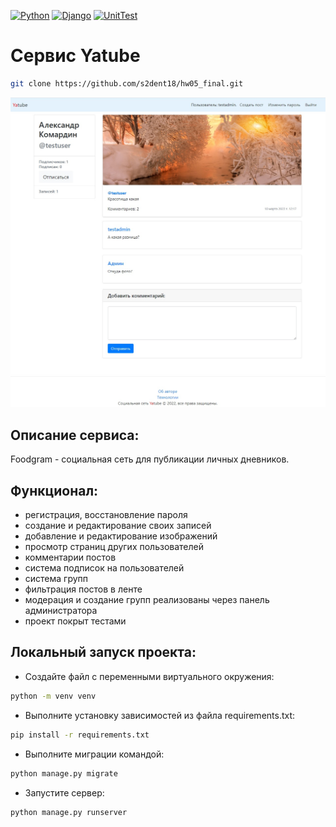 [![Python](https://img.shields.io/badge/-Python-464646?style=flat-square&logo=Python)](https://www.python.org/)
[![Django](https://img.shields.io/badge/-Django-464646?style=flat-square&logo=Django)](https://www.djangoproject.com/)
[![UnitTest](https://img.shields.io/badge/-Python-464646?style=flat-square&logo=UnitTest)](https://docs.python.org/3/library/unittest.html)  

# Сервис Yatube

```sh
git clone https://github.com/s2dent18/hw05_final.git
```

![Yatube](head.jpg)

## Описание сервиса:

Foodgram - социальная сеть для публикации личных дневников.  

## Функционал:

* регистрация, восстановление пароля  
* создание и редактирование своих записей  
* добавление и редактирование изображений  
* просмотр страниц других пользователей  
* комментарии постов  
* система подписок на пользователей  
* система групп  
* фильтрация постов в ленте 
* модерация и создание групп реализованы через панель администратора 
* проект покрыт тестами   

## Локальный запуск проекта:

* Создайте файл с переменными виртуального окружения:  
```sh
python -m venv venv
```    
* Выполните установку зависимостей из файла requirements.txt:   
```sh
pip install -r requirements.txt
```    
* Выполните миграции командой:  
```sh
python manage.py migrate
```  
* Запустите сервер:  
```sh
python manage.py runserver
```  

